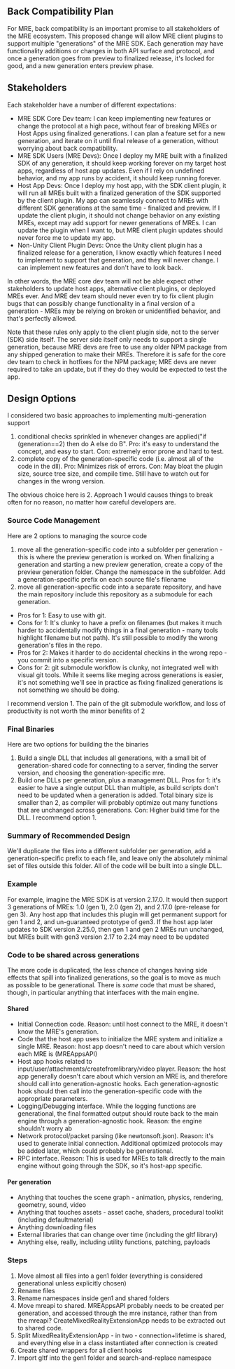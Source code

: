 ## Back Compatibility Plan
For MRE, back compatibility is an important promise to all stakeholders of the MRE ecosystem. This proposed change will allow MRE client plugins to support multiple "generations" of the MRE SDK. Each generation may have functionality additions or changes in both API surface and protocol, and once a generation goes from preview to finalized release, it's locked for good, and a new generation enters preview phase.

## Stakeholders
Each stakeholder have a number of different expectations:
* MRE SDK Core Dev team: I can keep implementing new features or change the protocol at a high pace, without fear of breaking MREs or Host Apps using finalized generations. I can plan a feature set for a new generation, and iterate on it until final release of a generation, without worrying about back compatibility.
* MRE SDK Users (MRE Devs): Once I deploy my MRE built with a finalized SDK of any generation, it should keep working forever on my target host apps, regardless of host app updates. Even if I rely on undefined behavior, and my app runs by accident, it should keep running forever.
* Host App Devs: Once I deploy my host app, with the SDK client plugin, it will run all MREs built with a finalized generation of the SDK supported by the client plugin. My app can seamlessly connect to MREs with different SDK generations at the same time - finalized and preview. If I update the client plugin, it should not change behavior on any existing MREs, except may add support for newer generations of MREs. I can update the plugin when I want to, but MRE client plugin updates should never force me to update my app.
* Non-Unity Client Plugin Devs: Once the Unity client plugin has a finalized release for a generation, I know exactly which features I need to implement to support that generation, and they will never change. I can implement new features and don't have to look back.

In other words, the MRE core dev team will not be able expect other stakeholders to update host apps, alternative client plugins, or deployed MREs ever. And MRE dev team should never even try to fix client plugin bugs that can possibly change functionality in a final version of a generation - MREs may be relying on broken or unidentified behavior, and that's perfectly allowed.
 

Note that these rules only apply to the client plugin side, not to the server (SDK) side itself. The server side itself only needs to support a single generation, because MRE devs are free to use any older NPM package from any shipped generation to make their MREs. Therefore it is safe for the core dev team to check in hotfixes for the NPM package; MRE devs are never required to take an update, but if they do they would be expected to test the app.

## Design Options

I considered two basic approaches to implementing multi-generation support
1. conditional checks sprinkled in whenever changes are applied("if (generation==2) then do A else do B". Pro: it's easy to understand the concept, and easy to start. Con: extremely error prone and hard to test.
2. complete copy of the generation-specific code (i.e. almost all of the code in the dll). Pro: Minimizes risk of errors. Con: May bloat the plugin size, source tree size, and compile time. Still have to watch out for changes in the wrong version.

The obvious choice here is 2. Approach 1 would causes things to break often for no reason, no matter how careful developers are.

### Source Code Management
Here are 2 options to managing the source code
1. move all the generation-specific code into a subfolder per generation - this is where the preview generation is worked on. When finalizing a generation and starting a new preview generation, create a copy of the preview generation folder. Change the namespace in the subfolder. Add a generation-specific prefix on each source file's filename
2. move all generation-specific code into a separate repository, and have the main repository include this repository as a submodule for each generation.

* Pros for 1: Easy to use with git. 
* Cons for 1: It's clunky to have a prefix on filenames (but makes it much harder to accidentally modify things in a final generation - many tools highlight filename but not path). It's still possible to modify the wrong generation's files in the repo.
* Pros for 2: Makes it harder to do accidental checkins in the wrong repo - you commit into a specific version.
* Cons for 2: git submodule workflow is clunky, not integrated well with visual git tools. While it seems like meging across generations is easier, it's not something we'll see in practice as fixing finalized generations is not something we should be doing.

I recommend version 1. The pain of the git submodule workflow, and loss of productivity is not worth the minor benefits of 2

### Final Binaries
Here are two options for building the the binaries
1. Build a single DLL that includes all generations, with a small bit of generation-shared code for connecting to a server, finding the server version, and choosing the generation-specific mre. 
2. Build one DLLs per generation, plus a management DLL. 
Pros for 1: it's easier to have a single output DLL than multiple, as build scripts don't need to be updated when a generation is added. Total binary size is smaller than 2, as compiler will probably optimize out many functions that are unchanged across generations. Con: Higher build time for the DLL.
I recommend option 1. 


### Summary of Recommended Design
We'll duplicate the files into a different subfolder per generation, add a generation-specific prefix to each file, and leave only the absolutely minimal set of files outside this folder. All of the code will be built into a single DLL.

### Example
For example, imagine the MRE SDK is at version 2.17.0. It would then support 3 generations of MREs: 1.0 (gen 1), 2.0 (gen 2), and 2.17.0 (pre-release for gen 3). 
Any host app that includes this plugin will get permanent support for gen 1 and 2, and un-guaranteed prototype of gen3. If the host app later updates to SDK version 2.25.0, then gen 1 and gen 2 MREs run unchanged, but MREs built with gen3 version 2.17 to 2.24 may need to be updated 

### Code to be shared across generations
The more code is duplicated, the less chance of changes having side effects that spill into finalized generations, so the goal is to move as much as possible to be generational. There is *some* code that must be shared, though, in particular anything that interfaces with the main engine.

#### Shared
* Initial Connection code. Reason: until host connect to the MRE, it doesn't know the MRE's generation.
* Code that the host app uses to initialize the MRE system and initialize a single MRE. Reason: host app doesn't need to care about which version each MRE is (MREAppsAPI)
* Host app hooks related to input/user/attachments/createfromlibrary/video player. Reason: the host app generally doesn't care about which version an MRE is, and therefore should call into generation-agnostic hooks. Each generation-agnostic hook should then call into the generation-specific code with the appropriate parameters.
* Logging/Debugging interface. While the logging functions are generational, the final formatted output should route back to the main engine through a generation-agnostic hook. Reason: the engine shouldn't worry ab
* Network protocol/packet parsing (like newtonsoft.json). Reason: it's used to generate initial connection. Additional optimized protocols may be added later, which could probably be generational. 
* RPC interface. Reason: This is used for MREs to talk directly to the main engine without going through the SDK, so it's host-app specific.

#### Per generation
* Anything that touches the scene graph - animation, physics, rendering, geometry, sound, video
* Anything that touches assets - asset cache, shaders, procedural toolkit (including defaultmaterial)
* Anything downloading files
* External libraries that can change over time (including the gltf library)
* Anything else, really, including utility functions, patching, payloads
	
### Steps
1. Move almost all files into a gen1 folder (everything is considered generational unless explicitly chosen)
2. Rename files
3. Rename namespaces inside gen1 and shared folders
4. Move mreapi to shared. MREAppsAPI probably needs to be created per generation, and accessed through the mre instance, rather than from the mreapi? CreateMixedRealityExtensionApp needs to be extracted out to shared code.
5. Split MixedRealityExtensionApp - in two - connection+lifetime is shared, and everything else in a class instantiated after connection is created
6. Create shared wrappers for all client hooks
7. Import gltf into the gen1 folder and search-and-replace namespace



